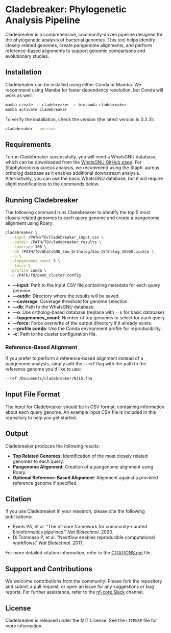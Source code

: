 # Cladebreaker: Phylogenetic Analysis Pipeline

Cladebreaker is a comprehensive, community-driven pipeline designed for the phylogenetic analysis of bacterial genomes. This tool helps identify closely related genomes, create pangenome alignments, and perform reference-based alignments to support genomic comparisons and evolutionary studies.

## Installation

Cladebreaker can be installed using either Conda or Mamba. We recommend using Mamba for faster dependency resolution, but Conda will work as well.

```sh
mamba create -n cladebreaker -c bioconda cladebreaker
mamba activate cladebreaker
```

To verify the installation, check the version (the latest version is 0.2.3):

```sh
cladebreaker --version
```

## Requirements

To run Cladebreaker successfully, you will need a WhatsGNU database, which can be downloaded from the [WhatsGNU GitHub page](https://github.com/Kalan-Lab/WhatsGNU). For Staphylococcus aureus analysis, we recommend using the Staph. aureus ortholog database as it enables additional downstream analysis. Alternatively, you can use the basic WhatsGNU database, but it will require slight modifications to the commands below.

## Running Cladebreaker

The following command runs Cladebreaker to identify the top 5 most closely related genomes to each query genome and create a pangenome alignment using Roary:

```sh
cladebreaker \
  --input /PATH/TO/cladebreaker_input.csv \
  --outdir /PATH/TO/cladebreaker_results \
  --coverage 100 \
  --db /PATH/TO/WhatsGNU_Sau_Ortholog/Sau_Ortholog_10350.pickle \
  --o \
  --topgenomes_count 5 \
  --force \
  -profile conda \
  -c /PATH/TO/penn_cluster.config
```

- **--input**: Path to the input CSV file containing metadata for each query genome.
- **--outdir**: Directory where the results will be saved.
- **--coverage**: Coverage threshold for genome selection.
- **--db**: Path to the WhatsGNU database.
- **--o**: Use ortholog-based database (replace with `--b` for basic database).
- **--topgenomes_count**: Number of top genomes to select for each query.
- **--force**: Force overwrite of the output directory if it already exists.
- **--profile conda**: Use the Conda environment profile for reproducibility.
- **-c**: Path to the cluster configuration file.

### Reference-Based Alignment

If you prefer to perform a reference-based alignment instead of a pangenome analysis, simply add the `--ref` flag with the path to the reference genome you'd like to use:

```sh
--ref /Documents/cladebreaker/N315.fna
```

## Input File Format

The input for Cladebreaker should be in CSV format, containing information about each query genome. An example input CSV file is included in this repository to help you get started.

## Output

Cladebreaker produces the following results:
- **Top Related Genomes**: Identification of the most closely related genomes to each query.
- **Pangenome Alignment**: Creation of a pangenome alignment using Roary.
- **Optional Reference-Based Alignment**: Alignment against a provided reference genome if specified.

## Citation

If you use Cladebreaker in your research, please cite the following publications:
- Ewels PA, et al. "The nf-core framework for community-curated bioinformatics pipelines." *Nat Biotechnol*. 2020.
- Di Tommaso P, et al. "Nextflow enables reproducible computational workflows." *Nat Biotechnol*. 2017.

For more detailed citation information, refer to the [CITATIONS.md](https://github.com/andriesfeder/cladebreaker/blob/master/CITATIONS.md) file.

## Support and Contributions

We welcome contributions from the community! Please fork the repository and submit a pull request, or open an issue for any suggestions or bug reports. For further assistance, refer to the [nf-core Slack](https://nfcore.slack.com/channels/cladebreaker) channel.

## License

Cladebreaker is released under the MIT License. See the `LICENSE` file for more information.

